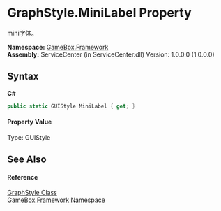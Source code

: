 # GraphStyle.MiniLabel Property 
 

mini字体。

**Namespace:**&nbsp;<a href="a8957fe6-9cc0-3a6d-cd5c-a2a246efee1e">GameBox.Framework</a><br />**Assembly:**&nbsp;ServiceCenter (in ServiceCenter.dll) Version: 1.0.0.0 (1.0.0.0)

## Syntax

**C#**<br />
``` C#
public static GUIStyle MiniLabel { get; }
```


#### Property Value
Type: GUIStyle

## See Also


#### Reference
<a href="1aea1b1f-1904-f47c-5039-8e013d0e7ed2">GraphStyle Class</a><br /><a href="a8957fe6-9cc0-3a6d-cd5c-a2a246efee1e">GameBox.Framework Namespace</a><br />